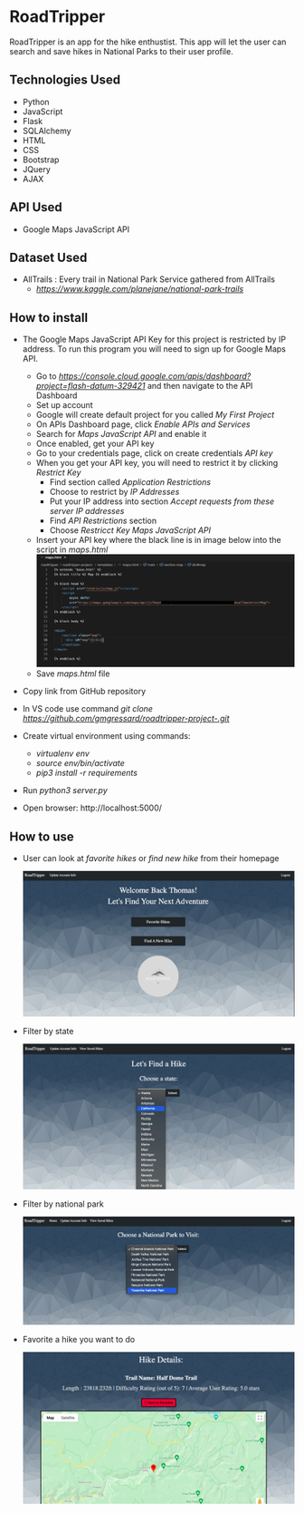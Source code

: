 
# RoadTripper

RoadTripper is an app for the hike enthustist. This app will let the user can search and save hikes in National Parks to their user profile. 


## Technologies Used

- Python
- JavaScript
- Flask
- SQLAlchemy 
- HTML
- CSS
- Bootstrap 
- JQuery
- AJAX

## API Used 
- Google Maps JavaScript API

## Dataset Used
- AllTrails : Every trail in National Park Service gathered from AllTrails
    - *https://www.kaggle.com/planejane/national-park-trails*


## How to install

- The Google Maps JavaScript API Key for this project is restricted by IP address. To run this program you will need to sign up for Google Maps API.
    - Go to *https://console.cloud.google.com/apis/dashboard?project=flash-datum-329421* and then navigate to the API Dashboard
    - Set up account 
    - Google will create default project for you called *My First Project*
    - On APIs Dashboard page, click *Enable APIs and Services*
    - Search for *Maps JavaScript API* and enable it
    - Once enabled, get your API key 
    - Go to your credentials page, click on create credentials *API key*
    - When you get your API key, you will need to restrict it by clicking *Restrict Key*
        - Find section called *Application Restrictions*
        - Choose to restrict by *IP Addresses*
        - Put your IP address into section *Accept requests from these server IP addresses*
        - Find *API Restrictions* section
        - Choose *Restricct Key* *Maps JavaScript API*
    - Insert your API key where the black line is in image below into the script in *maps.html*
        ![API](./static/img/api.png)
    - Save *maps.html* file
 
- Copy link from GitHub repository
- In VS code use command *git* *clone* *https://github.com/gmgressard/roadtripper-project-.git*
- Create virtual environment using commands:  
    - *virtualenv* *env*
    - *source* *env/bin/activate*
    - *pip3* *install* *-r* *requirements*
- Run *python3* *server.py*
- Open browser: http://localhost:5000/

## How to use 

- User can look at *favorite* *hikes* or *find* *new* *hike* from their homepage

    ![Homepage](./static/img/home.png)

- Filter by state

    ![FilterS](./static/img/filterhike.png)

- Filter by national park 

    ![FilterNP](./static/img/nationalpark.png)

- Favorite a hike you want to do 

    ![FilterH](./static/img/hike.png)


